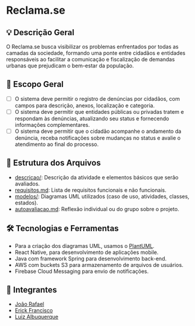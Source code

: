 # Reclama.se

## 💡 Descrição Geral
O Reclama.se busca visibilizar os problemas enfrentados por todas as camadas da sociedade, formando uma ponte entre cidadãos e entidades responsáveis ao facilitar a comunicação e fiscalização de demandas urbanas que prejudicam o bem-estar da população.

## 📌 Escopo Geral
- [ ] O sistema deve permitir o registro de denúncias por cidadãos, com campos para descrição, anexos, localização e categoria.
- [ ] O sistema deve permitir que entidades públicas ou privadas tratem e respondam às denúncias, atualizando seu status e fornecendo informações complementares.
- [ ] O sistema deve permitir que o cidadão acompanhe o andamento da denúncia, receba notificações sobre mudanças no status e avalie o atendimento ao final do processo.

## 📁 Estrutura dos Arquivos
- [descricao/](./descricao/readme.md): Descrição da atividade e elementos básicos que serão avaliados.
- [requisitos.md](requisitos.md): Lista de requisitos funcionais e não funcionais.
- [modelos/](./modelos/readme.md): Diagramas UML utilizados (caso de uso, atividades, classes, estados).
- [autoavaliacao.md](./descricao/autoavaliacao.md): Reflexão individual ou do grupo sobre o projeto.

## 🛠️ Tecnologias e Ferramentas
- Para a criação dos diagramas UML, usamos o [PlantUML](https://plantuml.com/).
- React Native, para desenvolvimento de aplicações mobile.
- Java com framework Spring para desenvolvimento back-end.
- AWS com buckets S3 para armazenamento de arquivos de usuários.
- Firebase Cloud Messaging para envio de notificações.

## 👥 Integrantes
- [João Rafael](https://github.com/rafa-alves6) 
- [Erick Francisco](https://github.com/erickfranciisco)
- [Luiz Albuquerque](https://github.com/ziulalb)
